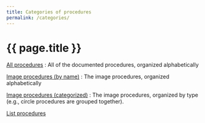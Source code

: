 ```yaml
---
title: Categories of procedures
permalink: /categories/
---
```

# {{ page.title }}

[All procedures](../procs)
  : All of the documented procedures, organized alphabetically

[Image procedures (by name)](image)
  : The image procedures, organized alphabetically

[Image procedures (categorized)](image-alt)
  : The image procedures, organized by type (e.g., circle procedures
    are grouped together).

[List procedures](list)
